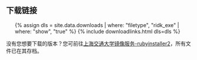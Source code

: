 ## 下载链接

<ul>
  {% assign dls = site.data.downloads | where: "filetype", "ridk_exe" | where: "show", "true" %}
  {% include downloadlinks.html dls=dls %}
</ul>

没有您想要下载的版本？您可前往[上海交通大学镜像服务-rubyinstaller2](https://mirror.sjtu.edu.cn/github-release/oneclick/rubyinstaller2/releases/download/?mirror_intel_list)，所有文件已在其存档。

<br>